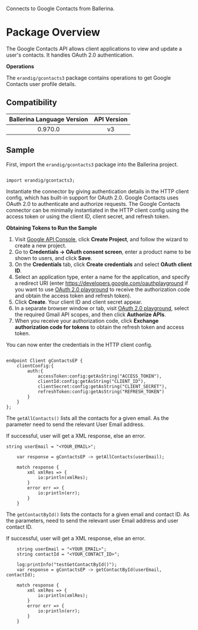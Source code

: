 Connects to Google Contacts from Ballerina. 

# Package Overview

The Google Contacts API allows client applications to view and update a user's contacts. 
It handles OAuth 2.0 authentication. 

**Operations**

The `erandig/gcontacts3` package contains operations to get Google Contacts user profile details.

## Compatibility
|     Ballerina Language Version |    API Version     |  
| :-----------------:|:--------------:|
|0.970.0 | v3 |

## Sample
First, import the `erandig/gcontacts3` package into the Ballerina project.
```ballerina

import erandig/gcontacts3;

```
Instantiate the connector by giving authentication details in the HTTP client config, which has built-in support for 
OAuth 2.0. Google Contacts uses OAuth 2.0 to authenticate and authorize requests. The Google Contacts connector can be 
minimally instantiated in the HTTP client config using the access token or using the client ID, client secret, 
and refresh token.

**Obtaining Tokens to Run the Sample**

1. Visit [Google API Console](https://console.developers.google.com), click **Create Project**, and follow the wizard to create a new project.
2. Go to **Credentials -> OAuth consent screen**, enter a product name to be shown to users, and click **Save**.
3. On the **Credentials** tab, click **Create credentials** and select **OAuth client ID**. 
4. Select an application type, enter a name for the application, and specify a redirect URI (enter https://developers.google.com/oauthplayground if you want to use 
[OAuth 2.0 playground](https://developers.google.com/oauthplayground) to receive the authorization code and obtain the 
access token and refresh token). 
5. Click **Create**. Your client ID and client secret appear. 
6. In a separate browser window or tab, visit [OAuth 2.0 playground](https://developers.google.com/oauthplayground), select the required Gmail API scopes, and then click **Authorize APIs**.
7. When you receive your authorization code, click **Exchange authorization code for tokens** to obtain the refresh token and access token. 

You can now enter the credentials in the HTTP client config. 
```ballerina

endpoint Client gContactsEP {
    clientConfig:{
        auth:{
            accessToken:config:getAsString("ACCESS_TOKEN"),
            clientId:config:getAsString("CLIENT_ID"),
            clientSecret:config:getAsString("CLIENT_SECRET"),
            refreshToken:config:getAsString("REFRESH_TOKEN")
        }
    }
};

```
The `getAllContacts()` lists all the contacts for a given email. As the parameter need to send the relevant 
User Email address.

If successful, user will get a XML response, else an error.
```ballerina
string userEmail = "<YOUR_EMAIL>";

    var response = gContactsEP -> getAllContacts(userEmail);

    match response {
        xml xmlRes => {
            io:println(xmlRes);
        }
        error err => {
            io:println(err);
        }
    }
```

The `getContactById()` lists the contacts for a given email and contact ID. As the parameters, need to send the relevant 
user Email address and user contact ID.

If successful, user will get a XML response, else an error.

```ballerina
    string userEmail = "<YOUR_EMAIL>";
    string contactId = "<YOUR_CONTACT_ID>";

    log:printInfo("testGetContactById()");
    var response = gContactsEP -> getContactById(userEmail, contactId);

    match response {
        xml xmlRes => {
            io:println(xmlRes);
        }
        error err => {
            io:println(err);
        }
    }
```

